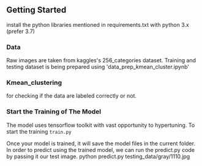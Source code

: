 ## Getting Started

install the python libraries mentioned in requirements.txt with python 3.x (prefer 3.7)

### Data

Raw images are taken from kaggles's 256_categories dataset. 
Training and testing dataset is being prepared using 'data_prep_kmean_cluster.ipynb' 

### Kmean_clustering

for checking if the data are labeled correctly or not.

### Start the Training of The Model

The model uses tensorflow toolkit with vast opportunity to hypertuning.
To start the training  `train.py`

Once your model is trained, it will save the model files in the current folder.
In order to predict using the trained model, we can run the predict.py code by passing it our test image.
python predict.py testing_data/gray/1110.jpg

